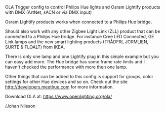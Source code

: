 OLA Trigger config to control Philips Hue lights and Osram Lightify products with DMX (ArtNet, sACN or via DMX input)

Osram Lightify products works when connected to a Philips Hue bridge.

Should also work with any other Zigbee Light Link (ZLL) product that can be connected to a Philips Hue bridge.
For instance Cree LED Connected, GE Link lamps and the new smart lighting products (TRÅDFRI, JORMLIEN, SURTE & FLOALT) from IKEA.

There is only one lamp and one Lightify plug in this simple example but you can easy add more.
The Hue bridge has some frame rate limits and I haven't checked the performance with more then one lamp.

Other things that can be added to this config is support for groups, color settings for other Hue devices and so on.
Check out the site http://developers.meethue.com for more information.

Download OLA at: https://www.openlighting.org/ola/

/Johan Nilsson
